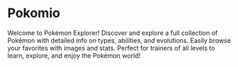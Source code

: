 # Pokomio
Welcome to Pokémon Explorer! Discover and explore a full collection of Pokémon with detailed info on types, abilities, and evolutions. Easily browse your favorites with images and stats. Perfect for trainers of all levels to learn, explore, and enjoy the Pokémon world!

